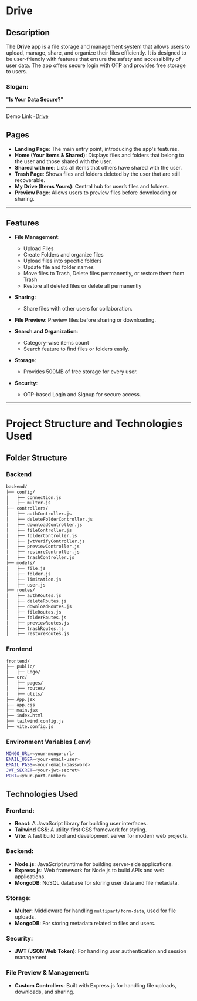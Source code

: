 # Drive

## Description
The **Drive** app is a file storage and management system that allows users to upload, manage, share, and organize their files efficiently. It is designed to be user-friendly with features that ensure the safety and accessibility of user data. The app offers secure login with OTP and provides free storage to users.

### Slogan:
**"Is Your Data Secure?"**

---
Demo Link -[Drive](https://drive-clone-frontend.vercel.app/) 

## Pages

- **Landing Page**: The main entry point, introducing the app's features.
- **Home (Your Items & Shared)**: Displays files and folders that belong to the user and those shared with the user.
- **Shared with me**: Lists all items that others have shared with the user.
- **Trash Page**: Shows files and folders deleted by the user that are still recoverable.
- **My Drive (Items Yours)**: Central hub for user’s files and folders.
- **Preview Page**: Allows users to preview files before downloading or sharing.

---

## Features

- **File Management**:
  - Upload Files
  - Create Folders and organize files
  - Upload files into specific folders
  - Update file and folder names
  - Move files to Trash, Delete files permanently, or restore them from Trash
  - Restore all deleted files or delete all permanently
  
- **Sharing**:
  - Share files with other users for collaboration.

- **File Preview**: Preview files before sharing or downloading.
  
- **Search and Organization**:
  - Category-wise items count
  - Search feature to find files or folders easily.

- **Storage**:
  - Provides 500MB of free storage for every user.
  
- **Security**:
  - OTP-based Login and Signup for secure access.

---


# Project Structure and Technologies Used

## Folder Structure

### Backend
```bash
backend/
├── config/
│   ├── connection.js
│   ├── multer.js
├── controllers/
│   ├── authController.js
│   ├── deleteFolderController.js
│   ├── downloadController.js
│   ├── fileController.js
│   ├── folderController.js
│   ├── jwtVerifyController.js
│   ├── previewController.js
│   ├── restoreController.js
│   ├── trashController.js
├── models/
│   ├── file.js
│   ├── folder.js
│   ├── limitation.js
│   ├── user.js
├── routes/
│   ├── authRoutes.js
│   ├── deleteRoutes.js
│   ├── downloadRoutes.js
│   ├── fileRoutes.js
│   ├── folderRoutes.js
│   ├── previewRoutes.js
│   ├── trashRoutes.js
│   ├── restoreRoutes.js
```

### Frontend
```bash
frontend/
├── public/
│   ├── Logo/
├── src/
│   ├── pages/
│   ├── routes/
│   ├── utils/
├── App.jsx
├── app.css
├── main.jsx
├── index.html
├── tailwind.config.js
├── vite.config.js
```

### Environment Variables (.env)
```bash
MONGO_URL=<your-mongo-url>
EMAIL_USER=<your-email-user>
EMAIL_PASS=<your-email-password>
JWT_SECRET=<your-jwt-secret>
PORT=<your-port-number>
```

## Technologies Used

### Frontend:
- **React**: A JavaScript library for building user interfaces.
- **Tailwind CSS**: A utility-first CSS framework for styling.
- **Vite**: A fast build tool and development server for modern web projects.

### Backend:
- **Node.js**: JavaScript runtime for building server-side applications.
- **Express.js**: Web framework for Node.js to build APIs and web applications.
- **MongoDB**: NoSQL database for storing user data and file metadata.

### Storage:
- **Multer**: Middleware for handling `multipart/form-data`, used for file uploads.
- **MongoDB**: For storing metadata related to files and users.

### Security:
- **JWT (JSON Web Token)**: For handling user authentication and session management.

### File Preview & Management:
- **Custom Controllers**: Built with Express.js for handling file uploads, downloads, and sharing.

